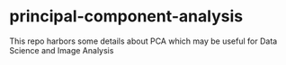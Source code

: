 # principal-component-analysis
This repo harbors some details about PCA which may be useful for Data Science and Image Analysis
